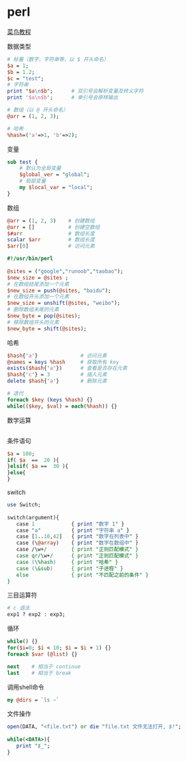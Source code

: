 
# perl

[菜鸟教程](https://www.runoob.com/perl/perl-tutorial.html)

数据类型

```perl
# 标量（数字，字符串等，以 $ 开头命名）
$a = 1;
$b = 1.2;
$c = "test";
# 字符串
print "$a\n$b";      # 双引号会解析变量及转义字符
print '$a\n$b';      # 单引号会原样输出

# 数组（以 @ 开头命名）
@arr = (1, 2, 3);

# 哈希
%hash=('a'=>1, 'b'=>2);
```

变量

```perl
sub test {
    # 默认为全局变量
    $global_ver = "global";
    # 局部变量
    my $local_var = "local";
}
```

数组

```perl
@arr = (1, 2, 3)    # 创建数组
@arr = []           # 创建空数组
$#arr               # 数组长度
scalar $arr         # 数组长度
$arr[0]             # 访问元素

#!/usr/bin/perl
 
@sites = ("google","runoob","taobao");
$new_size = @sites ;
# 在数组结尾添加一个元素
$new_size = push(@sites, "baidu");
# 在数组开头添加一个元素
$new_size = unshift(@sites, "weibo");
# 删除数组末尾的元素
$new_byte = pop(@sites);
# 移除数组开头的元素
$new_byte = shift(@sites);
```

哈希

```perl
$hash{'a'}              # 访问元素
@names = keys %hash     # 获取所有 key
exists($hash{'a'})      # 查看是否存在元素
$hash{'c'} = 3          # 插入元素
delete $hash{'a'}       # 删除元素

# 迭代
foreach $key (keys %hash) {}
while(($key, $val) = each(%hash)) {}
```

数学运算

```perl
```

条件语句

```perl
$a = 100;
if( $a  ==  20 ){
}elsif( $a ==  30 ){
}else{
}
```

switch

```perl
use Switch;
 
switch(argument){
   case 1            { print "数字 1" }
   case "a"          { print "字符串 a" }
   case [1..10,42]   { print "数字在列表中" }
   case (\@array)    { print "数字在数组中" }
   case /\w+/        { print "正则匹配模式" }
   case qr/\w+/      { print "正则匹配模式" }
   case (\%hash)     { print "哈希" }
   case (\&sub)      { print "子进程" }
   else              { print "不匹配之前的条件" }
}
```

三目运算符

```perl
# c 语法
exp1 ? exp2 : exp3;
```

循环

```perl
while() {}
for($i=0; $i < 10; $i = $i + 1) {}
foreach $var (@list) {}

next    # 相当于 continue
last    # 相当于 break
```

调用shell命令

```perl
my @dirs = `ls ~`
```

文件操作

```perl
open(DATA, "<file.txt") or die "file.txt 文件无法打开, $!";
 
while(<DATA>){
   print "$_";
}
```

```perl
```
